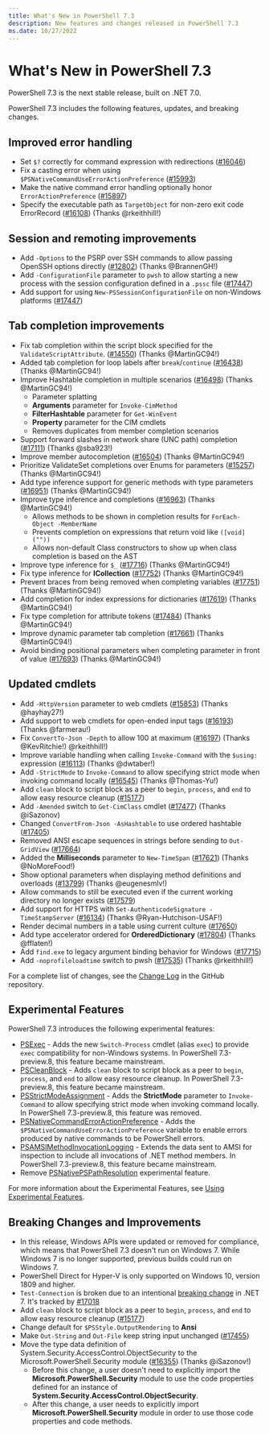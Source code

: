 ```yaml
---
title: What's New in PowerShell 7.3
description: New features and changes released in PowerShell 7.3
ms.date: 10/27/2022
---
```


# What's New in PowerShell 7.3

PowerShell 7.3 is the next stable release, built on .NET 7.0.

PowerShell 7.3 includes the following features, updates, and breaking changes.

## Improved error handling

- Set `$?` correctly for command expression with redirections ([#16046][16046])
- Fix a casting error when using `$PSNativeCommandUseErrorActionPreference` ([#15993][15993])
- Make the native command error handling optionally honor `ErrorActionPreference` ([#15897][15897])
- Specify the executable path as `TargetObject` for non-zero exit code ErrorRecord ([#16108][16108]) (Thanks
  @rkeithhill!)

## Session and remoting improvements

- Add `-Options` to the PSRP over SSH commands to allow passing OpenSSH options directly ([#12802][12802])
  (Thanks @BrannenGH!)
- Add `-ConfigurationFile` parameter to `pwsh` to allow starting a new process with the session
  configuration defined in a `.pssc` file ([#17447][17447])
- Add support for using `New-PSSessionConfigurationFile` on non-Windows platforms ([#17447][17447])

## Tab completion improvements

- Fix tab completion within the script block specified for the `ValidateScriptAttribute`. ([#14550][14550])
  (Thanks @MartinGC94!)
- Added tab completion for loop labels after `break`/`continue` ([#16438][16438]) (Thanks @MartinGC94!)
- Improve Hashtable completion in multiple scenarios ([#16498][16498]) (Thanks @MartinGC94!)
  - Parameter splatting
  - **Arguments** parameter for `Invoke-CimMethod`
  - **FilterHashtable** parameter for `Get-WinEvent`
  - **Property** parameter for the CIM cmdlets
  - Removes duplicates from member completion scenarios
- Support forward slashes in network share (UNC path) completion ([#17111][17111]) (Thanks @sba923!)
- Improve member autocompletion ([#16504][16504]) (Thanks @MartinGC94!)
- Prioritize ValidateSet completions over Enums for parameters ([#15257][15257]) (Thanks @MartinGC94!)
- Add type inference support for generic methods with type parameters ([#16951][16951]) (Thanks @MartinGC94!)
- Improve type inference and completions ([#16963][16963]) (Thanks @MartinGC94!)
  - Allows methods to be shown in completion results for `ForEach-Object -MemberName`
  - Prevents completion on expressions that return void like `([void](""))`
  - Allows non-default Class constructors to show up when class completion is based on the AST
- Improve type inference for `$_` ([#17716][17716]) (Thanks @MartinGC94!)
- Fix type inference for **ICollection** ([#17752][17752]) (Thanks @MartinGC94!)
- Prevent braces from being removed when completing variables ([#17751][17751]) (Thanks @MartinGC94!)
- Add completion for index expressions for dictionaries ([#17619][17619]) (Thanks @MartinGC94!)
- Fix type completion for attribute tokens ([#17484][17484]) (Thanks @MartinGC94!)
- Improve dynamic parameter tab completion ([#17661][17661]) (Thanks @MartinGC94!)
- Avoid binding positional parameters when completing parameter in front of value ([#17693][17693]) (Thanks
  @MartinGC94!)

## Updated cmdlets

- Add `-HttpVersion` parameter to web cmdlets ([#15853][15853]) (Thanks @hayhay27!)
- Add support to web cmdlets for open-ended input tags ([#16193][16193]) (Thanks @farmerau!)
- Fix `ConvertTo-Json -Depth` to allow 100 at maximum ([#16197][16197]) (Thanks @KevRitchie!)
  @rkeithhill!)
- Improve variable handling when calling `Invoke-Command` with the `$using:` expression ([#16113][16113])
  (Thanks @dwtaber!)
- Add `-StrictMode` to `Invoke-Command` to allow specifying strict mode when invoking command
  locally ([#16545][16545]) (Thanks @Thomas-Yu!)
- Add `clean` block to script block as a peer to `begin`, `process`, and `end` to allow easy
  resource cleanup ([#15177][15177])
- Add `-Amended` switch to `Get-CimClass` cmdlet ([#17477][17477]) (Thanks @iSazonov)
- Changed `ConvertFrom-Json -AsHashtable` to use ordered hashtable ([#17405][17405])
- Removed ANSI escape sequences in strings before sending to `Out-GridView` ([#17664][17664])
- Added the **Milliseconds** parameter to `New-TimeSpan` ([#17621][17621]) (Thanks @NoMoreFood!)
- Show optional parameters when displaying method definitions and overloads ([#13799][13799]) (Thanks
  @eugenesmlv!)
- Allow commands to still be executed even if the current working directory no longer exists
  ([#17579][17579])
- Add support for HTTPS with `Set-AuthenticodeSignature -TimeStampServer` ([#16134][16134]) (Thanks
  @Ryan-Hutchison-USAF!)
- Render decimal numbers in a table using current culture ([#17650][17650])
- Add type accelerator ordered for **OrderedDictionary** ([#17804][17804]) (Thanks @fflaten!)
- Add `find.exe` to legacy argument binding behavior for Windows ([#17715][17715])
- Add `-noprofileloadtime` switch to pwsh ([#17535][17535]) (Thanks @rkeithhill!)

For a complete list of changes, see the [Change Log][11] in the GitHub repository.

## Experimental Features

PowerShell 7.3 introduces the following experimental features:

- [PSExec][05] - Adds the new `Switch-Process` cmdlet (alias `exec`) to provide `exec`
  compatibility for non-Windows systems. In PowerShell 7.3-preview.8, this feature became
  mainstream.
- [PSCleanBlock][04] - Adds `clean` block to script block as a peer to `begin`, `process`,
  and `end` to allow easy resource cleanup. In PowerShell 7.3-preview.8, this feature became
  mainstream.
- [PSStrictModeAssignment][07] - Adds the **StrictMode** parameter to `Invoke-Command` to
  allow specifying strict mode when invoking command locally. In PowerShell 7.3-preview.8, this
  feature was removed.
- [PSNativeCommandErrorActionPreference][06] - Adds the
  `$PSNativeCommandUseErrorActionPreference` variable to enable errors produced by native commands
  to be PowerShell errors.
- [PSAMSIMethodInvocationLogging][02] - Extends the data sent to AMSI for inspection to
  include all invocations of .NET method members. In PowerShell 7.3-preview.8, this feature became
  mainstream.
- Remove [PSNativePSPathResolution][03] experimental feature.

For more information about the Experimental Features, see [Using Experimental Features][01].

## Breaking Changes and Improvements

- In this release, Windows APIs were updated or removed for compliance, which means that PowerShell
  7.3 doesn't run on Windows 7. While Windows 7 is no longer supported, previous builds could run on
  Windows 7.
- PowerShell Direct for Hyper-V is only supported on Windows 10, version 1809 and higher.
- `Test-Connection` is broken due to an intentional [breaking change][09] in .NET 7. It's tracked by
  [#17018][10]
- Add `clean` block to script block as a peer to `begin`, `process`, and `end` to allow easy
  resource cleanup ([#15177][15177])
- Change default for `$PSStyle.OutputRendering` to **Ansi**
- Make `Out-String` and `Out-File` keep string input unchanged ([#17455][17455])
- Move the type data definition of System.Security.AccessControl.ObjectSecurity to the
  Microsoft.PowerShell.Security module ([#16355][16355]) (Thanks @iSazonov!)
  - Before this change, a user doesn't need to explicitly import the
    **Microsoft.PowerShell.Security** module to use the code properties defined for an instance of
    **System.Security.AccessControl.ObjectSecurity**.
  - After this change, a user needs to explicitly import **Microsoft.PowerShell.Security** module in
    order to use those code properties and code methods.

<!-- end of content -->
<!-- reference links -->
[01]: ../learn/experimental-features.md
[02]: ../learn/experimental-features.md?#psamsimethodinvocationlogging
[03]: ../learn/experimental-features.md?#psnativepspathresolution
[04]: ../learn/experimental-features.md#pscleanblock
[05]: ../learn/experimental-features.md#psexec
[06]: ../learn/experimental-features.md#psnativecommanderroractionpreference
[07]: ../learn/experimental-features.md#psstrictmodeassignment
[09]: https://github.com/dotnet/runtime/issues/66746
[10]: https://github.com/PowerShell/PowerShell/issues/17018
[11]: https://github.com/PowerShell/PowerShell/releases/tag/v7.3.0

[12802]: https://github.com/PowerShell/PowerShell/pull/12802
[13799]: https://github.com/PowerShell/PowerShell/pull/13799
[14550]: https://github.com/PowerShell/PowerShell/pull/14550
[15177]: https://github.com/PowerShell/PowerShell/pull/15177
[15257]: https://github.com/PowerShell/PowerShell/pull/15257
[15853]: https://github.com/PowerShell/PowerShell/pull/15853
[15897]: https://github.com/PowerShell/PowerShell/pull/15897
[15993]: https://github.com/PowerShell/PowerShell/pull/15993
[16046]: https://github.com/PowerShell/PowerShell/pull/16046
[16108]: https://github.com/PowerShell/PowerShell/pull/16108
[16113]: https://github.com/PowerShell/PowerShell/pull/16113
[16134]: https://github.com/PowerShell/PowerShell/pull/16134
[16193]: https://github.com/PowerShell/PowerShell/pull/16193
[16197]: https://github.com/PowerShell/PowerShell/pull/16197
[16355]: https://github.com/PowerShell/PowerShell/pull/16355
[16438]: https://github.com/PowerShell/PowerShell/pull/16438
[16498]: https://github.com/PowerShell/PowerShell/pull/16498
[16504]: https://github.com/PowerShell/PowerShell/pull/16504
[16545]: https://github.com/PowerShell/PowerShell/pull/16545
[16951]: https://github.com/PowerShell/PowerShell/pull/16951
[16963]: https://github.com/PowerShell/PowerShell/pull/16963
[17111]: https://github.com/PowerShell/PowerShell/pull/17111
[17405]: https://github.com/PowerShell/PowerShell/pull/17405
[17447]: https://github.com/PowerShell/PowerShell/pull/17447
[17455]: https://github.com/PowerShell/PowerShell/pull/17455
[17477]: https://github.com/PowerShell/PowerShell/pull/17477
[17484]: https://github.com/PowerShell/PowerShell/pull/17484
[17535]: https://github.com/PowerShell/PowerShell/pull/17535
[17579]: https://github.com/PowerShell/PowerShell/pull/17579
[17619]: https://github.com/PowerShell/PowerShell/pull/17619
[17621]: https://github.com/PowerShell/PowerShell/pull/17621
[17650]: https://github.com/PowerShell/PowerShell/pull/17650
[17661]: https://github.com/PowerShell/PowerShell/pull/17661
[17664]: https://github.com/PowerShell/PowerShell/pull/17664
[17693]: https://github.com/PowerShell/PowerShell/pull/17693
[17715]: https://github.com/PowerShell/PowerShell/pull/17715
[17716]: https://github.com/PowerShell/PowerShell/pull/17716
[17751]: https://github.com/PowerShell/PowerShell/pull/17751
[17752]: https://github.com/PowerShell/PowerShell/pull/17752
[17804]: https://github.com/PowerShell/PowerShell/pull/17804
